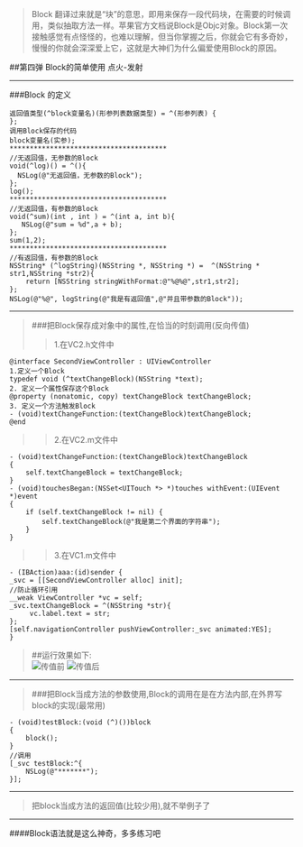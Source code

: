 >Block 翻译过来就是“块”的意思，即用来保存一段代码块，在需要的时候调用，类似抽取方法一样。苹果官方文档说Block是Objc对象。Block第一次接触感觉有点怪怪的，也难以理解，但当你掌握之后，你就会它有多奇妙，慢慢的你就会深深爱上它，这就是大神们为什么偏爱使用Block的原因。


##第四弹 Block的简单使用 点火-发射
***
>      
###Block 的定义
```
返回值类型(^block变量名)(形参列表数据类型) = ^(形参列表) {
};
调用Block保存的代码
block变量名(实参);
***************************************
//无返回值，无参数的Block
void(^log)() = ^(){
  NSLog(@"无返回值，无参数的Block");
};
log();
***************************************
//无返回值，有参数的Block
void(^sum)(int , int ) = ^(int a, int b){
   NSLog(@"sum = %d",a + b);
};
sum(1,2);
***************************************
//有返回值，有参数的Block
NSString* (^logString)(NSString *, NSString *) =  ^(NSString * str1,NSString *str2){
    return [NSString stringWithFormat:@"%@%@",str1,str2];
};
NSLog(@"%@", logString(@"我是有返回值",@"并且带参数的Block"));
```

***
> ###把Block保存成对象中的属性,在恰当的时刻调用(反向传值)
>> 1.在VC2.h文件中
 >> 
```
@interface SecondViewController : UIViewController
1.定义一个Block 
typedef void (^textChangeBlock)(NSString *text);
2. 定义一个属性保存这个Block
@property (nonatomic, copy) textChangeBlock textChangeBlock;
3. 定义一个方法触发Block
- (void)textChangeFunction:(textChangeBlock)textChangeBlock;
@end
```
>> 2.在VC2.m文件中
>> 
```
- (void)textChangeFunction:(textChangeBlock)textChangeBlock
{
    self.textChangeBlock = textChangeBlock;
}
- (void)touchesBegan:(NSSet<UITouch *> *)touches withEvent:(UIEvent *)event
{
    if (self.textChangeBlock != nil) {
        self.textChangeBlock(@"我是第二个界面的字符串");
    }
}
```
>> 3.在VC1.m文件中
>> 
```
- (IBAction)aaa:(id)sender {
_svc = [[SecondViewController alloc] init];
//防止循环引用
__weak ViewController *vc = self;
_svc.textChangeBlock = ^(NSString *str){
     vc.label.text = str;
};
[self.navigationController pushViewController:_svc animated:YES];
}
```

>    ##运行效果如下:              
![传值前](http://upload-images.jianshu.io/upload_images/651869-b1f6fd859bd14bbb.png?imageMogr2/auto-orient/strip%7CimageView2/2/w/1240)
![传值后](http://upload-images.jianshu.io/upload_images/651869-663292b4c73094c2.png?imageMogr2/auto-orient/strip%7CimageView2/2/w/1240)
 


***
> ###把Block当成方法的参数使用,Block的调用在是在方法内部,在外界写block的实现(最常用)
```
- (void)testBlock:(void (^)())block
{
    block();
}
//调用
[_svc testBlock:^{
    NSLog(@"*******");
}];
```

***
> 把block当成方法的返回值(比较少用),就不举例子了

***
####Block语法就是这么神奇，多多练习吧


